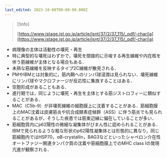 ```yaml
---
last_edited: 2023-10-08T00:00:00.000Z
---
```





  

> [!info]  
>  
> [https://www.jstage.jst.go.jp/article/jsnt/37/2/37_115/_pdf/-char/ja](https://www.jstage.jst.go.jp/article/jsnt/37/2/37_115/_pdf/-char/ja)  

  

  

- 病理像の主体は活動性の壊死・再生
- 特に典型的な壊死はわずかで，壊死を間接的に示唆する再生線維や内在核を伴う筋線維が主体となる場合もある．
- 未熟な筋線維を反映するタイプ2C線維が散見される．
- PMやIBMとは対象的に，筋内鞘へのリンパ球浸潤は見られない．壊死線維にリンパ球やマクロファージが反応性に集族することはある．
- 空胞形成があることもある．
- 進行期では，同じように壊死・再生を主体とする筋ジストロフィーに類似することがある．
- MAC（C5b-9）が非壊死線維の細胞膜上に沈着することがある．筋細胞膜上のMAC沈着は皮膚筋炎や抗合成酵素症候群（ASS）に伴う筋炎でも見られることがあるが，そうした疾患では筋束辺縁に偏在していることが多い．
- 筋細胞質内にp62陽性の微細な凝集体がびまん性に認められることがある．IBMで見られるような粗な形状のp62陽性凝集体とは形態的に異なり，同じ筋細胞内ではHSP70，αB-crystallin，BAG3などといったシャペロン介在性オートファジー関連タンパク質の沈着や筋細胞膜上でのMHC class Iの発現亢進が観察される．
